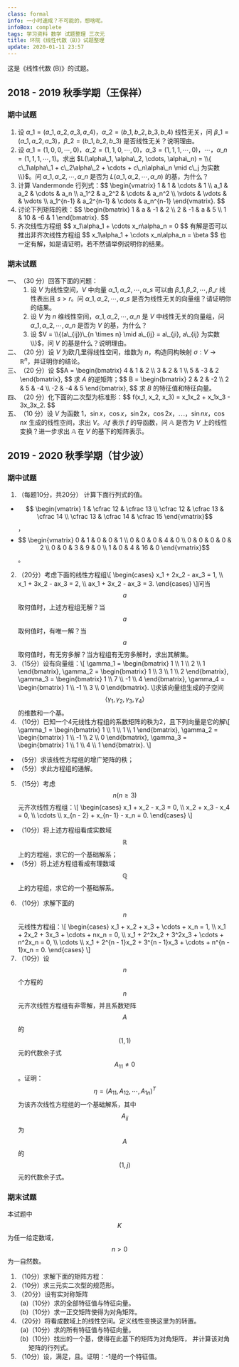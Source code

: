 ```yaml
---
class: formal
info: 一小时速成？不可能的，想啥呢。
infoBox: complete
tags: 学习资料 数学 试题整理 三次元
title: 环院《线性代数（B）》试题整理
update: 2020-01-11 23:57
---
```

<style>
.gsbFinal > li > ul { counter-reset: list-item; }
.gsbFinal > li > ul > li { list-style: lower-alpha; }
.gsbFinal > li > ul > li::marker { content: "(" counter(list-item, lower-alpha) ")"; }
</style>

这是《线性代数 (B)》的试题。

## 2018 - 2019 秋季学期（王保祥）
### 期中试题
1. 设 $\alpha\_1 = (a\_1, a\_2, a\_3, a\_4)$，$\alpha\_2 = (b\_1, b\_2, b\_3, b\_4)$ 线性无关，问 $\beta\_1 = (a\_1, a\_2, a\_3)$，$\beta\_2 = (b\_1, b\_2, b\_3)$ 是否线性无关？说明理由。
2. 设 $\alpha\_1 = (1, 0, 0, \cdots, 0)$，$\alpha\_2 = (1, 1, 0, \cdots, 0)$，$\alpha\_3 = (1, 1, 1, \cdots, 0)$，$\cdots$，$\alpha\_n = (1, 1, 1, \cdots, 1)$。求出 $L(\alpha\_1, \alpha\_2, \cdots, \alpha\_n) = \\{ c\_1\alpha\_1 + c\_2\alpha\_2 + \cdots + c\_n\alpha\_n \mid c\_j 为实数 \\}$。问 $\alpha\_1, \alpha\_2, \cdots, \alpha\_n$ 是否为 $L(\alpha\_1, \alpha\_2, \cdots, \alpha\_n)$ 的基，为什么？
3. 计算 Vandermonde 行列式：\$\$ \begin{vmatrix} 1 &amp; 1 &amp; \cdots &amp; 1 \\\\ a\_1 &amp; a\_2 &amp; \cdots &amp; a\_n \\\\ a\_1^2 &amp; a\_2^2 &amp; \cdots &amp; a\_n^2 \\\\ \vdots &amp; \vdots &amp;  &amp; \vdots \\\\ a\_1^{n-1} &amp; a\_2^{n-1} &amp; \cdots &amp; a\_n^{n-1} \end{vmatrix}. \$\$
4. 讨论下列矩阵的秩：\$\$ \begin{bmatrix} 1 &amp; a &amp; -1 &amp; 2 \\\\ 2 &amp; -1 &amp; a &amp; 5 \\\\ 1 &amp; 10 &amp; -6 &amp; 1 \end{bmatrix}. \$\$
5. 齐次线性方程组 \$\$ x\_1\alpha\_1 + \cdots x\_n\alpha\_n = 0 \$\$ 有解是否可以推出非齐次线性方程组 \$\$ x\_1\alpha\_1 + \cdots x\_n\alpha\_n = \beta \$\$ 也一定有解，如是请证明，若不然请举例说明你的结果。

### 期末试题
<style class="linearAlgebraTests2018BStyle"> .linearAlgebraTests2018BStyle + ol { list-style: simp-chinese-informal; padding-left: 2em; } </style>
1. （30 分）回答下面的问题：
   1. 设 $V$ 为线性空间，$V$ 中向量 $\alpha\_1, \alpha\_2, \cdots, \alpha\_s$ 可以由 $\beta\_1, \beta\_2, \cdots, \beta\_r$ 线性表出且 $s > r$。问 $\alpha\_1, \alpha\_2, \cdots, \alpha\_s$ 是否为线性无关的向量组？请证明你的结果。
   2. 设 $V$ 为 $n$ 维线性空间，$\alpha\_1, \alpha\_2, \cdots, \alpha\_n$ 是 $V$ 中线性无关的向量组，问 $\alpha\_1, \alpha\_2, \cdots, \alpha\_n$ 是否为 $V$ 的基，为什么？
   3. 设 $V = \\{(a\_{ij})\_{n \times n} \mid a\_{ij} = a\_{ji}, a\_{ij} 为实数 \\}$，问 $V$ 的基是什么？说明理由。
2. （20 分）设 $V$ 为欧几里得线性空间，维数为 $n$，构造同构映射 $\sigma : V \rightarrow \mathbb R^n$，并证明你的结论。
3. （20 分）设 \$\$A = \begin{bmatrix} 4 &amp; 1 &amp; 2 \\\\ 3 &amp; 2 &amp; 1 \\\\ 5 &amp; -3 &amp; 2 \end{bmatrix}, \$\$ 求 $A$ 的逆矩阵；\$\$ B = \begin{bmatrix} 2 &amp; 2 &amp; -2 \\\\ 2 &amp; 5 &amp; -4 \\\\ -2 &amp; -4 &amp; 5 \end{bmatrix}, \$\$ 求 $B$ 的特征值和特征向量。
4. （20 分）化下面的二次型为标准形：\$\$ f(x\_1, x\_2, x\_3) = x\_1x\_2 + x\_1x\_3 - 3x\_3x\_2. \$\$
5. （10 分）设 $V$ 为函数 $1$，$\sin x$，$\cos x$，$\sin 2x$，$\cos 2x$，$\cdots$，$\sin nx$，$\cos nx$ 生成的线性空间，求出 $V$。$\mathbb Af$ 表示 $f$ 的导函数，问 $\mathbb A$ 是否为 $V$ 上的线性变换？进一步求出 $\mathbb A$ 在 $V$ 的基下的矩阵表示。

## 2019 - 2020 秋季学期（甘少波）
### 期中试题
1. （每题10分，共20分） 计算下面行列式的值。
  - $$ \begin{vmatrix} 1 & \cfrac 12 & \cfrac 13 \\ \cfrac 12 & \cfrac 13 & \cfrac 14 \\ \cfrac 13 & \cfrac 14 & \cfrac 15 \end{vmatrix}$$，
  - $$ \begin{vmatrix} 0 & 1 & 0 & 0 & 1 \\ 0 & 0 & 0 & 4 & 0 \\ 0 & 0 & 0 & 0 & 2 \\ 0 & 0 & 3 & 9 & 0 \\ 1 & 0 & 4 & 16 & 0 \end{vmatrix}$$。
2. （20分）考虑下面的线性方程组\\\[ \begin{cases} x\_1 + 2x\_2 - ax\_3 = 1, \\\\ x\_1 + 3x\_2 - ax\_3 = 2, \\\\ ax\_1 + 3x\_2 - ax\_3 = 3. \end{cases} \\\]问当$$a$$取何值时，上述方程组无解？当$$a$$取何值时，有唯一解？当$$a$$取何值时，有无穷多解？当方程组有无穷多解时，求出其解集。
3. （15分）设有向量组：\\\[ \gamma\_1 = \begin{bmatrix} 1 \\\\ 1 \\\\ 2 \\\\ 1 \end{bmatrix}, \gamma\_2 = \begin{bmatrix} 1 \\\\ 3 \\\\ 1 \\\\ 2 \end{bmatrix}, \gamma\_3 = \begin{bmatrix} 1 \\\\ 7 \\\\ -1 \\\\ 4 \end{bmatrix}, \gamma\_4 = \begin{bmatrix} 1 \\\\ -1 \\\\ 3 \\\\ 0 \end{bmatrix}. \\\]求该向量组生成的子空间$$\langle \gamma_1, \gamma_2, \gamma_3, \gamma_4 \rangle$$的维数和一个基。
4. （10分）已知一个4元线性方程组的系数矩阵的秩为2，且下列向量是它的解\\\[ \gamma\_1 = \begin{bmatrix} 1 \\\\ 1 \\\\ 1 \\\\ 1 \end{bmatrix}, \gamma\_2 = \begin{bmatrix} 1 \\\\ -1 \\\\ 2 \\\\ 0 \end{bmatrix}, \gamma\_3 = \begin{bmatrix} 1 \\\\ 1 \\\\ 4 \\\\ 1 \end{bmatrix}. \\\]
  - （5分）求该线性方程组的增广矩阵的秩；
  - （5分）求此方程组的通解。
5. （15分）考虑$$n(n \ge 3)$$元齐次线性方程组：\\\[ \begin{cases} x\_1 + x\_2 - x\_3 = 0, \\\\ x\_2 + x\_3 - x\_4 = 0, \\\\ \cdots \\\\ x\_{n - 2} + x\_{n- 1} - x\_n = 0. \end{cases} \\\]
  - （10分）将上述方程组看成实数域$$\mathbb{R}$$上的方程组，求它的一个基础解系；
  - （5分）将上述方程组看成有理数域$$\mathbb{Q}$$上的方程组，求它的一个基础解系。
6. （10分）求解下面的$$n$$元线性方程组：\\\[ \begin{cases} x\_1 + x\_2 + x\_3 + \cdots + x\_n = 1, \\\\ x\_1 + 2x\_2 + 3x\_3 + \cdots + nx\_n = 0, \\\\ x\_1 + 2^2x\_2 + 3^2x\_3 + \cdots + n^2x\_n = 0, \\\\ \cdots \\\\ x\_1 + 2^{n - 1}x\_2 + 3^{n - 1}x\_3 + \cdots + n^{n - 1}x\_n = 0. \end{cases} \\\]
7. （10分）设$$n$$个方程的$$n$$元齐次线性方程组有非零解，并且系数矩阵$$A$$的$$(1, 1)$$元的代数余子式$$A_{11} \neq 0$$。证明：$$\eta = (A_{11}, A_{12}, \cdots, A_{1n})^T$$为该齐次线性方程组的一个基础解系，其中$$A_{ij}$$为$$A$$的$$(1, j)$$元的代数余子式。

### 期末试题
本试题中$$K$$为任一给定数域，$$n > 0$$为一自然数。

<ol class="gsbFinal">
  <li>（10分）求解下面的矩阵方程：<script type="math/tex; mode=display">% <![CDATA[
\begin{bmatrix} 1 & 1 & 1 \\ 1 & 0 & -4 \\ 1 & 1 & 0 \end{bmatrix} X = \begin{bmatrix} 1 & 4 \\ 2 & 5 \\ 3 & 6 \end{bmatrix} %]]></script></li>
  <li>（10分）求三元实二次型<script type="math/tex">f(x, y, z) = x^2 + y^2 + z^2 - 2xy - 2xz</script>的规范形。</li>
  <li>（20分）设有实对称矩阵<script type="math/tex; mode=display">% <![CDATA[
A = \begin{bmatrix} 2 & 2 & -2 \\ 2 & -1 & 4 \\ -2 & 4 & -1 \end{bmatrix} %]]></script>
    <ul>
      <li>（10分）求<script type="math/tex">A</script>的全部特征值与特征向量。</li>
      <li>（10分）求一正交矩阵<script type="math/tex">T</script>使得<script type="math/tex">T^{-1}AT</script>为对角矩阵。</li>
    </ul>
  </li>
  <li>（20分）将<script type="math/tex">M_n(K)</script>看成数域<script type="math/tex">K</script>上的线性空间。定义线性变换<script type="math/tex; mode=display">T: M_n(K) \to M_n(K), ~ T(A) = A'</script>这里<script type="math/tex">A'</script>为<script type="math/tex">A</script>的转置。
    <ul>
      <li>（10分）求<script type="math/tex">T</script>的所有特征值与特征向量。</li>
      <li>（10分）找出<script type="math/tex">M_n(K)</script>的一个基，使得<script type="math/tex">T</script>在此基下的矩阵为对角矩阵， 并计算该对角矩阵的行列式。</li>
    </ul>
  </li>
  <li>（10分）设<script type="math/tex">A \in M_n(K)</script>，满足<script type="math/tex">AA' = I</script>，且<script type="math/tex">% <![CDATA[
|A| < 0 %]]></script>。证明：-1是<script type="math/tex">A</script>的一个特征值。</li>
</ol>
